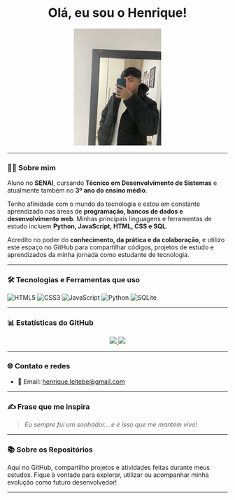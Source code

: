 <h1 align="center">Olá, eu sou o Henrique!</h1>

<p align="center">
  <img src="https://github.com/henriquelima777/henriquelima777/blob/main/assets/IMG_2586.JPEG" alt="Eu" width="200"/>
</p>

---

### 👨‍🎓 Sobre mim

Aluno no **SENAI**, cursando **Técnico em Desenvolvimento de Sistemas** e atualmente também no **3º ano do ensino médio**.

Tenho afinidade com o mundo da tecnologia e estou em constante aprendizado nas áreas de **programação, bancos de dados e desenvolvimento web**. Minhas principais linguagens e ferramentas de estudo incluem **Python, JavaScript, HTML, CSS e SQL**.

Acredito no poder do **conhecimento, da prática e da colaboração**, e utilizo este espaço no GitHub para compartilhar códigos, projetos de estudo e aprendizados da minha jornada como estudante de tecnologia.

---

### 🛠️ Tecnologias e Ferramentas que uso

<p align="left">
  <img src="https://cdn.jsdelivr.net/gh/devicons/devicon/icons/html5/html5-original.svg" alt="HTML5" width="40" height="40"/>
  <img src="https://cdn.jsdelivr.net/gh/devicons/devicon/icons/css3/css3-original.svg" alt="CSS3" width="40" height="40"/>
  <img src="https://cdn.jsdelivr.net/gh/devicons/devicon/icons/javascript/javascript-original.svg" alt="JavaScript" width="40" height="40"/>
  <img src="https://cdn.jsdelivr.net/gh/devicons/devicon/icons/python/python-original.svg" alt="Python" width="40" height="40"/>
  <img src="https://cdn.jsdelivr.net/gh/devicons/devicon/icons/sqlite/sqlite-original.svg" alt="SQLite" width="40" height="40"/>
</p>

---

### 📊 Estatísticas do GitHub

<div align="center">
  <a href="https://github.com/henriquelima777">
    <img height="180em" src="https://github-readme-stats.vercel.app/api?username=henriquelima777&show_icons=true&theme=dracula&include_all_commits=true&count_private=true"/>
    <img height="180em" src="https://github-readme-stats.vercel.app/api/top-langs/?username=henriquelima777&layout=compact&langs_count=10&theme=dracula"/>
  </a>
</div>

---

### 🌐 Contato e redes

- 📧 Email: henrique.leitebe@gmail.com

---

### ✍️ Frase que me inspira

> *Eu sempre fui um sonhador... e é isso que me mantém vivo!*

---

### 📚 Sobre os Repositórios

Aqui no GitHub, compartilho projetos e atividades feitas durante meus estudos. Fique à vontade para explorar, utilizar ou acompanhar minha evolução como futuro desenvolvedor!

---
